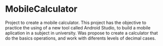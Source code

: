 # MobileCalculator
Project to create a mobile calculator.
This project has the objective to practice the using of a new tool called Android Studio, to build a mobile aplication in a subject in university.
Was propose to create a calculator that do the basics operations, and work with diferents levels of decimal cases.
